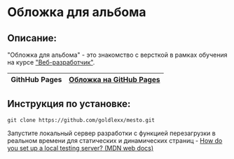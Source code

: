 # Обложка для альбома 

## Описание:

"Обложка для альбома" - это знакомство с версткой в рамках обучения на курсе ["Веб-разработчик"](https://praktikum.yandex.ru/web/).

| **GithHub Pages** | [Обложка на GitHub Pages](https://goldlexx.github.io/playlist/) |
| ----------------- | -------------------------------------------------------------------- |


## Инструкция по установке:

```
git clone https://github.com/goldlexx/mesto.git
```
Запустите локальный сервер разработки с функцией перезагрузки в реальном времени для статических и динамических страниц - [How do you set up a local testing server? (MDN web docs)](https://developer.mozilla.org/en-US/docs/Learn/Common_questions/set_up_a_local_testing_server)










